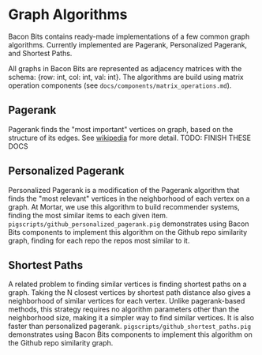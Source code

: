 # Graph Algorithms

Bacon Bits contains ready-made implementations of a few common graph algorithms. Currently implemented are Pagerank, Personalized Pagerank, and Shortest Paths.

All graphs in Bacon Bits are represented as adjacency matrices with the schema: {row: int, col: int, val: int}. The algorithms are build using matrix operation components (see `docs/components/matrix_operations.md`).

## Pagerank

Pagerank finds the "most important" vertices on graph, based on the structure of its edges. See [wikipedia](http://en.wikipedia.org/wiki/PageRank) for more detail. TODO: FINISH THESE DOCS

## Personalized Pagerank

Personalized Pagerank is a modification of the Pagerank algorithm that finds the "most relevant" vertices in the neighborhood of each vertex on a graph. At Mortar, we use this algorithm to build recommender systems, finding the most similar items to each given item. `pigscripts/github_personalized_pagerank.pig` demonstrates using Bacon Bits components to implement this algorithm on the Github repo similarity graph, finding for each repo the repos most similar to it.

## Shortest Paths

A related problem to finding similar vertices is finding shortest paths on a graph. Taking the N closest vertices by shortest path distance also gives a neighborhood of similar vertices for each vertex. Unlike pagerank-based methods, this strategy requires no algorithm parameters other than the neighborhood size, making it a simpler way to find similar vertices. It is also faster than personalized pagerank. `pigscripts/github_shortest_paths.pig` demonstrates using Bacon Bits components to implement this algorithm on the Github repo similarity graph.

